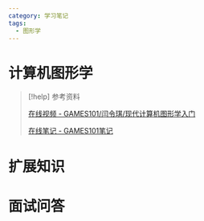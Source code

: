 ```yaml
---
category: 学习笔记
tags:
  - 图形学
---
```


# 计算机图形学

> [!help] 参考资料
> 
> [在线视频 - GAMES101/闫令琪/现代计算机图形学入门](https://www.bilibili.com/video/BV1X7411F744)
>
> [在线笔记 - GAMES101笔记](https://iewug.github.io/book/GAMES101.html)

# 扩展知识

# 面试问答